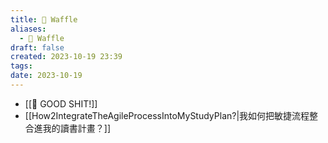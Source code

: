 ```yaml
---
title: 🧇 Waffle
aliases:
  - 🧇 Waffle
draft: false
created: 2023-10-19 23:39
tags: 
date: 2023-10-19
---
```

- [[💩 GOOD SHIT!]]
- [[How2IntegrateTheAgileProcessIntoMyStudyPlan?|我如何把敏捷流程整合進我的讀書計畫？]]